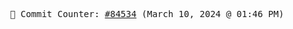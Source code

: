 <p align="center">
    <samp>
        📮 Commit Counter: <a href="https://github.com/Javascript-void0/Javascript-void0/commits/main">#84534</a> (March 10, 2024 @ 01:46 PM)
    </samp>
</p>